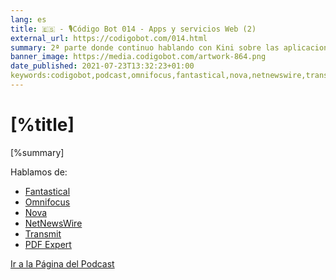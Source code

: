 ```yaml
---
lang: es
title: 🇪🇸 - 🎙Código Bot 014 - Apps y servicios Web (2)
external_url: https://codigobot.com/014.html
summary: 2ª parte donde continuo hablando con Kini sobre las aplicaciones que uso en el día a día.
banner_image: https://media.codigobot.com/artwork-864.png
date_published: 2021-07-23T13:32:23+01:00
keywords:codigobot,podcast,omnifocus,fantastical,nova,netnewswire,transmit,pdfexpert
---
```


# [%title]

[%summary]

Hablamos de: 

- [Fantastical](https://flexibits.com/fantastical)
- [Omnifocus](https://www.omnigroup.com/omnifocus)
- [Nova](https://nova.app)
- [NetNewsWire](https://netnewswire.com)
- [Transmit](https://panic.com/transmit/)
- [PDF Expert](https://pdfexpert.com)
 
[Ir a la Página del Podcast]([%external_url])